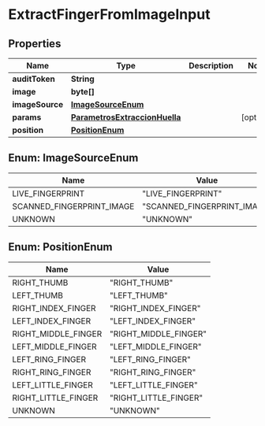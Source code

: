 
# ExtractFingerFromImageInput

## Properties
Name | Type | Description | Notes
------------ | ------------- | ------------- | -------------
**auditToken** | **String** |  | 
**image** | **byte[]** |  | 
**imageSource** | [**ImageSourceEnum**](#ImageSourceEnum) |  | 
**params** | [**ParametrosExtraccionHuella**](ParametrosExtraccionHuella.md) |  |  [optional]
**position** | [**PositionEnum**](#PositionEnum) |  | 


<a name="ImageSourceEnum"></a>
## Enum: ImageSourceEnum
Name | Value
---- | -----
LIVE_FINGERPRINT | &quot;LIVE_FINGERPRINT&quot;
SCANNED_FINGERPRINT_IMAGE | &quot;SCANNED_FINGERPRINT_IMAGE&quot;
UNKNOWN | &quot;UNKNOWN&quot;


<a name="PositionEnum"></a>
## Enum: PositionEnum
Name | Value
---- | -----
RIGHT_THUMB | &quot;RIGHT_THUMB&quot;
LEFT_THUMB | &quot;LEFT_THUMB&quot;
RIGHT_INDEX_FINGER | &quot;RIGHT_INDEX_FINGER&quot;
LEFT_INDEX_FINGER | &quot;LEFT_INDEX_FINGER&quot;
RIGHT_MIDDLE_FINGER | &quot;RIGHT_MIDDLE_FINGER&quot;
LEFT_MIDDLE_FINGER | &quot;LEFT_MIDDLE_FINGER&quot;
LEFT_RING_FINGER | &quot;LEFT_RING_FINGER&quot;
RIGHT_RING_FINGER | &quot;RIGHT_RING_FINGER&quot;
LEFT_LITTLE_FINGER | &quot;LEFT_LITTLE_FINGER&quot;
RIGHT_LITTLE_FINGER | &quot;RIGHT_LITTLE_FINGER&quot;
UNKNOWN | &quot;UNKNOWN&quot;



